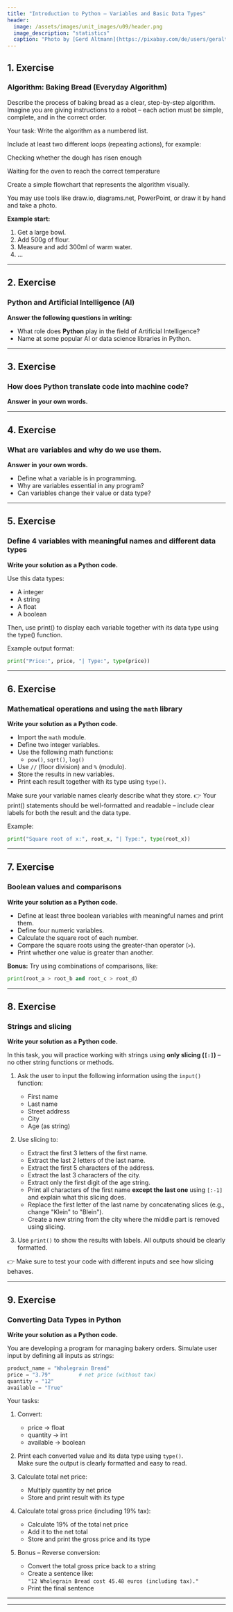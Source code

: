 ```yaml
---
title: "Introduction to Python – Variables and Basic Data Types"
header:
  image: /assets/images/unit_images/u09/header.png
  image_description: "statistics"
  caption: "Photo by [Gerd Altmann](https://pixabay.com/de/users/geralt-9301/?utm_source=link-attribution&utm_medium=referral&utm_campaign=image&utm_content=4705451) [from Pixabay](https://pixabay.com/)"
---
```


## 1. Exercise

### Algorithm: Baking Bread (Everyday Algorithm)

Describe the process of baking bread as a clear, step-by-step algorithm.
Imagine you are giving instructions to a robot – each action must be simple, complete, and in the correct order.

Your task:
Write the algorithm as a numbered list.

Include at least two different loops (repeating actions), for example:

Checking whether the dough has risen enough

Waiting for the oven to reach the correct temperature

Create a simple flowchart that represents the algorithm visually.

You may use tools like draw.io, diagrams.net, PowerPoint, or draw it by hand and take a photo.

**Example start:**
1. Get a large bowl.  
2. Add 500g of flour.  
3. Measure and add 300ml of warm water.  
4. ...

---

## 2. Exercise

### Python and Artificial Intelligence (AI)

**Answer the following questions in writing:**

- What role does **Python** play in the field of Artificial Intelligence?
- Name at some popular AI or data science libraries in Python.

---

## 3. Exercise

### How does Python translate code into machine code?

**Answer in your own words.**


---

## 4. Exercise

### What are variables and why do we use them.

**Answer in your own words.**

- Define what a variable is in programming.
- Why are variables essential in any program?
- Can variables change their value or data type?

---

## 5. Exercise

### Define 4 variables with meaningful names and different data types

**Write your solution as a Python code.**

Use this data types:
- A integer
- A string
- A float
- A boolean

Then, use print() to display each variable together with its data type using the type() function.

Example output format:
```python
print("Price:", price, "| Type:", type(price))
```
---

## 6. Exercise

### Mathematical operations and using the `math` library

**Write your solution as a Python code.**

- Import the `math` module.
- Define two integer variables.
- Use the following math functions:  
  - `pow()`, `sqrt()`, `log()`
- Use `//` (floor division) and `%` (modulo).
- Store the results in new variables.
- Print each result together with its type using `type()`.

Make sure your variable names clearly describe what they store.
👉 Your print() statements should be well-formatted and readable – include clear labels for both the result and the data type.

Example:
```python
print("Square root of x:", root_x, "| Type:", type(root_x))
```
---

## 7. Exercise

### Boolean values and comparisons

**Write your solution as a Python code.**

- Define at least three boolean variables with meaningful names and print them.
- Define four numeric variables.
- Calculate the square root of each number.
- Compare the square roots using the greater-than operator (`>`).
- Print whether one value is greater than another.

**Bonus:** Try using combinations of comparisons, like:
```python
print(root_a > root_b and root_c > root_d)
```

---


## 8. Exercise

### Strings and slicing

**Write your solution as a Python code.**

In this task, you will practice working with strings using **only slicing (`[:]`)** – no other string functions or methods.

1. Ask the user to input the following information using the `input()` function:
   - First name
   - Last name
   - Street address
   - City
   - Age (as string)

2. Use slicing to:
   - Extract the first 3 letters of the first name.
   - Extract the last 2 letters of the last name.
   - Extract the first 5 characters of the address.
   - Extract the last 3 characters of the city.
   - Extract only the first digit of the age string.
   - Print all characters of the first name **except the last one** using `[:-1]` and explain what this slicing does.
   - Replace the first letter of the last name by concatenating slices (e.g., change "Klein" to "Blein").
   - Create a new string from the city where the middle part is removed using slicing.

3. Use `print()` to show the results with labels. All outputs should be clearly formatted.

👉 Make sure to test your code with different inputs and see how slicing behaves.

---

## 9. Exercise

### Converting Data Types in Python

**Write your solution as a Python code.**

You are developing a program for managing bakery orders. Simulate user input by defining all inputs as strings:

```python
product_name = "Wholegrain Bread"
price = "3.79"         # net price (without tax)
quantity = "12"
available = "True"
```

Your tasks:

1. Convert:
   - price → float
   - quantity → int
   - available → boolean

2. Print each converted value and its data type using `type()`.  
   Make sure the output is clearly formatted and easy to read.

3. Calculate total net price:
   - Multiply quantity by net price
   - Store and print result with its type

4. Calculate total gross price (including 19% tax):
   - Calculate 19% of the total net price
   - Add it to the net total
   - Store and print the gross price and its type

5. Bonus – Reverse conversion:
   - Convert the total gross price back to a string
   - Create a sentence like:  
     `"12 Wholegrain Bread cost 45.48 euros (including tax)."`
   - Print the final sentence

---


---
